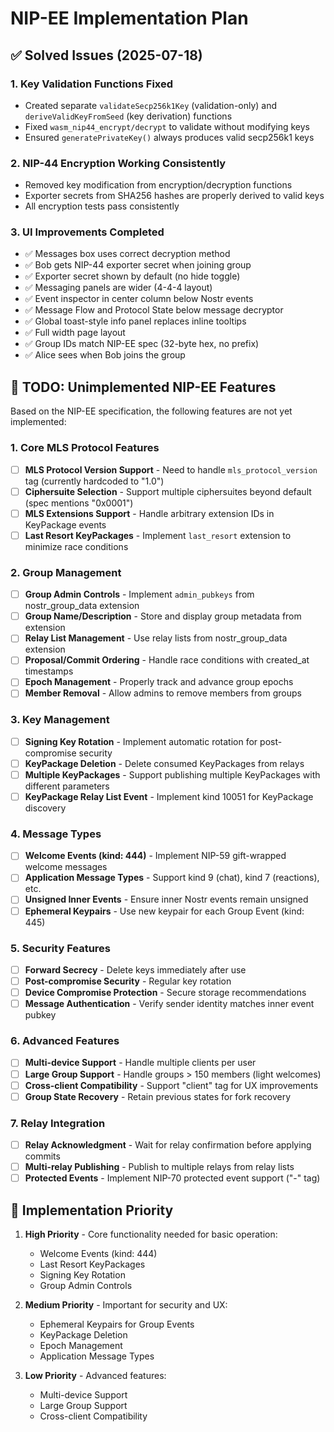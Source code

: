 # NIP-EE Implementation Plan

## ✅ Solved Issues (2025-07-18)

### 1. Key Validation Functions Fixed
- Created separate `validateSecp256k1Key` (validation-only) and `deriveValidKeyFromSeed` (key derivation) functions
- Fixed `wasm_nip44_encrypt/decrypt` to validate without modifying keys
- Ensured `generatePrivateKey()` always produces valid secp256k1 keys

### 2. NIP-44 Encryption Working Consistently
- Removed key modification from encryption/decryption functions
- Exporter secrets from SHA256 hashes are properly derived to valid keys
- All encryption tests pass consistently

### 3. UI Improvements Completed
- ✅ Messages box uses correct decryption method
- ✅ Bob gets NIP-44 exporter secret when joining group
- ✅ Exporter secret shown by default (no hide toggle)
- ✅ Messaging panels are wider (4-4-4 layout)
- ✅ Event inspector in center column below Nostr events
- ✅ Message Flow and Protocol State below message decryptor
- ✅ Global toast-style info panel replaces inline tooltips
- ✅ Full width page layout
- ✅ Group IDs match NIP-EE spec (32-byte hex, no prefix)
- ✅ Alice sees when Bob joins the group

## 🚧 TODO: Unimplemented NIP-EE Features

Based on the NIP-EE specification, the following features are not yet implemented:

### 1. Core MLS Protocol Features
- [ ] **MLS Protocol Version Support** - Need to handle `mls_protocol_version` tag (currently hardcoded to "1.0")
- [ ] **Ciphersuite Selection** - Support multiple ciphersuites beyond default (spec mentions "0x0001")
- [ ] **MLS Extensions Support** - Handle arbitrary extension IDs in KeyPackage events
- [ ] **Last Resort KeyPackages** - Implement `last_resort` extension to minimize race conditions

### 2. Group Management
- [ ] **Group Admin Controls** - Implement `admin_pubkeys` from nostr_group_data extension
- [ ] **Group Name/Description** - Store and display group metadata from extension
- [ ] **Relay List Management** - Use relay lists from nostr_group_data extension
- [ ] **Proposal/Commit Ordering** - Handle race conditions with created_at timestamps
- [ ] **Epoch Management** - Properly track and advance group epochs
- [ ] **Member Removal** - Allow admins to remove members from groups

### 3. Key Management
- [ ] **Signing Key Rotation** - Implement automatic rotation for post-compromise security
- [ ] **KeyPackage Deletion** - Delete consumed KeyPackages from relays
- [ ] **Multiple KeyPackages** - Support publishing multiple KeyPackages with different parameters
- [ ] **KeyPackage Relay List Event** - Implement kind 10051 for KeyPackage discovery

### 4. Message Types
- [ ] **Welcome Events (kind: 444)** - Implement NIP-59 gift-wrapped welcome messages
- [ ] **Application Message Types** - Support kind 9 (chat), kind 7 (reactions), etc.
- [ ] **Unsigned Inner Events** - Ensure inner Nostr events remain unsigned
- [ ] **Ephemeral Keypairs** - Use new keypair for each Group Event (kind: 445)

### 5. Security Features
- [ ] **Forward Secrecy** - Delete keys immediately after use
- [ ] **Post-compromise Security** - Regular key rotation
- [ ] **Device Compromise Protection** - Secure storage recommendations
- [ ] **Message Authentication** - Verify sender identity matches inner event pubkey

### 6. Advanced Features
- [ ] **Multi-device Support** - Handle multiple clients per user
- [ ] **Large Group Support** - Handle groups > 150 members (light welcomes)
- [ ] **Cross-client Compatibility** - Support "client" tag for UX improvements
- [ ] **Group State Recovery** - Retain previous states for fork recovery

### 7. Relay Integration
- [ ] **Relay Acknowledgment** - Wait for relay confirmation before applying commits
- [ ] **Multi-relay Publishing** - Publish to multiple relays from relay lists
- [ ] **Protected Events** - Implement NIP-70 protected event support ("-" tag)

## 📝 Implementation Priority

1. **High Priority** - Core functionality needed for basic operation:
   - Welcome Events (kind: 444)
   - Last Resort KeyPackages
   - Signing Key Rotation
   - Group Admin Controls

2. **Medium Priority** - Important for security and UX:
   - Ephemeral Keypairs for Group Events
   - KeyPackage Deletion
   - Epoch Management
   - Application Message Types

3. **Low Priority** - Advanced features:
   - Multi-device Support
   - Large Group Support
   - Cross-client Compatibility